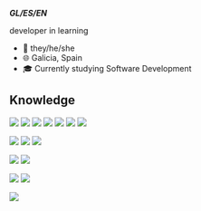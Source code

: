 **_GL/ES/EN_**

developer in learning

- :bust_in_silhouette: they/he/she
- :globe_with_meridians: Galicia, Spain
- :mortar_board: Currently studying Software Development

## Knowledge

![](https://img.shields.io/badge/IDE-VS_Code-informational?style=flat&logo=visual-studio-code&logoColor=white&color=blueviolet)
![](https://img.shields.io/badge/Language-Javascript-informational?style=flat&logo=JavaScript&logoColor=white&color=blueviolet)
![](https://img.shields.io/badge/Language-Typescript-informational?style=flat&logo=typescript&logoColor=white&color=blueviolet)
![](https://img.shields.io/badge/Language-HTML-informational?style=flat&logo=html5&logoColor=white&color=blueviolet)
![](https://img.shields.io/badge/Language-CSS-informational?style=flat&logo=css3&logoColor=white&color=blueviolet)
![](https://img.shields.io/badge/Language-Python-informational?style=flat&logo=python&logoColor=white&color=blueviolet)
![](https://img.shields.io/badge/Language-Java-informational?style=flat&logo=Java&logoColor=white&color=blueviolet)

![](https://img.shields.io/badge/IDE-Visual_Studio-informational?style=flat&logo=visualstudio&logoColor=white&color=blueviolet)
![](https://img.shields.io/badge/Language-C%23-informational?style=flat&logo=csharp&logoColor=white&color=blueviolet)
![](https://img.shields.io/badge/Framework-.NET-informational?style=flat&logo=dotnet&logoColor=white&color=blueviolet)

![](https://img.shields.io/badge/Platform-Arduino-informational?style=flat&logo=arduino&logoColor=white&color=blueviolet)
![](https://img.shields.io/badge/Platform-Raspberry_Pi-informational?style=flat&logo=Raspberry-Pi&logoColor=white&color=blueviolet)

![](https://img.shields.io/badge/OS-Linux-informational?style=flat&logo=linux&logoColor=white&color=blueviolet)
![](https://img.shields.io/badge/OS-Windows-informational?style=flat&logo=windows&logoColor=white&color=blueviolet)


![](https://github-readme-stats.vercel.app/api?username=xoko14&show_icons=true&theme=material-palenight)
